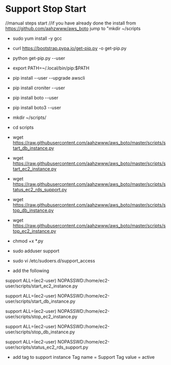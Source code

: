 # Support Stop Start

//manual steps start
//if you have already done the install from https://github.com/aahzwww/aws_boto jump to "mkdir ~/scripts
- sudo yum install -y gcc
- curl https://bootstrap.pypa.io/get-pip.py -o get-pip.py
- python get-pip.py --user
- export PATH=~/.local/bin/pip:$PATH
- pip install --user --upgrade awscli
- pip install croniter --user
- pip install boto --user
- pip install boto3 --user

- mkdir ~/scripts/
- cd scripts

- wget  https://raw.githubusercontent.com/aahzwww/aws_boto/master/scripts/start_db_instance.py 
- wget  https://raw.githubusercontent.com/aahzwww/aws_boto/master/scripts/start_ec2_instance.py
- wget  https://raw.githubusercontent.com/aahzwww/aws_boto/master/scripts/status_ec2_rds_support.py 
- wget  https://raw.githubusercontent.com/aahzwww/aws_boto/master/scripts/stop_db_instance.py
- wget  https://raw.githubusercontent.com/aahzwww/aws_boto/master/scripts/stop_ec2_instance.py

- chmod +x *.py
- sudo adduser support
- sudo vi /etc/sudoers.d/support_access
- add the following 

support ALL=(ec2-user) NOPASSWD:/home/ec2-user/scripts/start_ec2_instance.py

support ALL=(ec2-user) NOPASSWD:/home/ec2-user/scripts/start_db_instance.py

support ALL=(ec2-user) NOPASSWD:/home/ec2-user/scripts/stop_ec2_instance.py

support ALL=(ec2-user) NOPASSWD:/home/ec2-user/scripts/stop_db_instance.py

support ALL=(ec2-user) NOPASSWD:/home/ec2-user/scripts/status_ec2_rds_support.py

- add tag to support instance Tag name = Support Tag value = active
